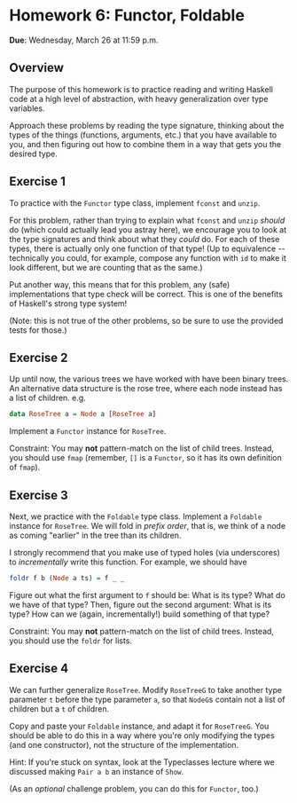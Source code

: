 # Homework 6: Functor, Foldable

**Due**: Wednesday, March 26 at 11:59 p.m.

## Overview

The purpose of this homework is to practice reading and writing Haskell code at
a high level of abstraction, with heavy generalization over type variables.

Approach these problems by reading the type signature, thinking about the types
of the things (functions, arguments, etc.) that you have available to you, and
then figuring out how to combine them in a way that gets you the desired type.

## Exercise 1

To practice with the `Functor` type class, implement `fconst` and `unzip`.

For this problem, rather than trying to explain what `fconst` and `unzip`
_should_ do (which could actually lead you astray here), we encourage you
to look at the type signatures and think about what they _could_ do.
For each of these types, there is actually only one function of that type!
(Up to equivalence -- technically you could, for example, compose any
function with `id` to make it look different, but we are counting that as
the same.)

Put another way, this means that for this problem, any (safe) implementations
that type check will be correct. This is one of the benefits of Haskell's
strong type system!

(Note: this is not true of the other problems, so be sure to use the provided
tests for those.)

## Exercise 2

Up until now, the various trees we have worked with have been binary trees. An
alternative data structure is the rose tree, where each node instead has a list
of children. e.g.

```Haskell
data RoseTree a = Node a [RoseTree a]
```

Implement a `Functor` instance for `RoseTree`.

Constraint: You may **not** pattern-match on the list of child trees. Instead,
you should use `fmap` (remember, `[]` is a `Functor`, so it has its own
definition of `fmap`).

## Exercise 3

Next, we practice with the `Foldable` type class.
Implement a `Foldable` instance for `RoseTree`.
We will fold in _prefix order_, that is, we think of a node as coming "earlier"
in the tree than its children.

I strongly recommend that you make use of typed holes (via underscores) to
*incrementally* write this function. For example, we should have

```Haskell
foldr f b (Node a ts) = f _ _
```

Figure out what the first argument to `f` should be: What is its type? What do
we have of that type? Then, figure out the second argument: What is its type?
How can we (again, incrementally!) build something of that type?

Constraint: You may **not** pattern-match on the list of child trees. Instead,
you should use the `foldr` for lists.

## Exercise 4

We can further generalize `RoseTree`. Modify `RoseTreeG` to take another type
parameter `t` before the type parameter `a`, so that `NodeG`s contain not a list
of children but a `t` of children.

Copy and paste your `Foldable` instance, and adapt it for `RoseTreeG`. You
should be able to do this in a way where you're only modifying the types (and one
constructor), not the structure of the implementation.

Hint: If you're stuck on syntax, look at the Typeclasses lecture
where we discussed making `Pair a b` an instance of `Show`.

(As an *optional* challenge problem, you can do this for `Functor`, too.)
